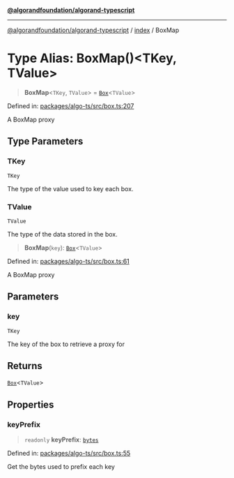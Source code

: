 [**@algorandfoundation/algorand-typescript**](../../README.md)

***

[@algorandfoundation/algorand-typescript](../../README.md) / [index](../README.md) / BoxMap

# Type Alias: BoxMap()\<TKey, TValue\>

> **BoxMap**\<`TKey`, `TValue`\> = [`Box`](Box.md)\<`TValue`\>

Defined in: [packages/algo-ts/src/box.ts:207](https://github.com/algorandfoundation/puya-ts/blob/main/packages/algo-ts/src/box.ts#L207)

A BoxMap proxy

## Type Parameters

### TKey

`TKey`

The type of the value used to key each box.

### TValue

`TValue`

The type of the data stored in the box.

> **BoxMap**(`key`): [`Box`](Box.md)\<`TValue`\>

Defined in: [packages/algo-ts/src/box.ts:61](https://github.com/algorandfoundation/puya-ts/blob/main/packages/algo-ts/src/box.ts#L61)

A BoxMap proxy

## Parameters

### key

`TKey`

The key of the box to retrieve a proxy for

## Returns

[`Box`](Box.md)\<`TValue`\>

## Properties

### keyPrefix

> `readonly` **keyPrefix**: [`bytes`](bytes.md)

Defined in: [packages/algo-ts/src/box.ts:55](https://github.com/algorandfoundation/puya-ts/blob/main/packages/algo-ts/src/box.ts#L55)

Get the bytes used to prefix each key
